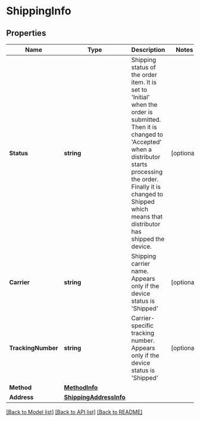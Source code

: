 # ShippingInfo

## Properties

Name | Type | Description | Notes
------------ | ------------- | ------------- | -------------
**Status** | **string** | Shipping status of the order item. It is set to &#39;Initial&#39; when the order is submitted. Then it is changed to &#39;Accepted&#39; when a distributor starts processing the order. Finally it is changed to Shipped which means that distributor has shipped the device. | [optional] 
**Carrier** | **string** | Shipping carrier name. Appears only if the device status is &#39;Shipped&#39; | [optional] 
**TrackingNumber** | **string** | Carrier-specific tracking number. Appears only if the device status is &#39;Shipped&#39; | [optional] 
**Method** | [**MethodInfo**](MethodInfo.md) |  | 
**Address** | [**ShippingAddressInfo**](ShippingAddressInfo.md) |  | 

[[Back to Model list]](../README.md#documentation-for-models) [[Back to API list]](../README.md#documentation-for-api-endpoints) [[Back to README]](../README.md)


